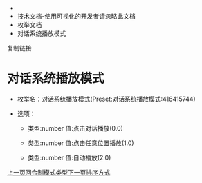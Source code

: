   * [](/)
  * 技术文档-使用可视化的开发者请忽略此文档
  * 枚举文档
  * 对话系统播放模式

复制链接

# 对话系统播放模式

  * 枚举名：对话系统播放模式(Preset:对话系统播放模式:416415744)

  * 选项：

    * 类型:number 值:点击对话播放(0.0)

    * 类型:number 值:点击任意位置播放(1.0)

    * 类型:number 值:自动播放(2.0)

[上一页回合制模式类型](/技术文档/枚举文档/回合制模式类型)[下一页排序方式](/技术文档/枚举文档/排序方式)


